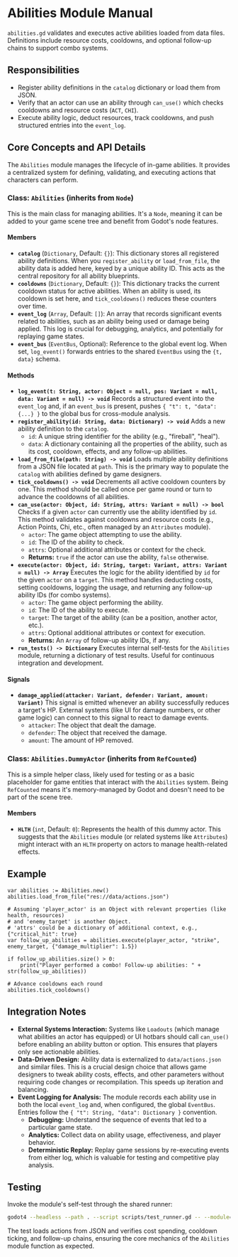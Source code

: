 # Abilities Module Manual

`abilities.gd` validates and executes active abilities loaded from data files. Definitions include resource costs, cooldowns, and optional follow-up chains to support combo systems.

## Responsibilities

- Register ability definitions in the `catalog` dictionary or load them from JSON.
- Verify that an actor can use an ability through `can_use()` which checks cooldowns and resource costs (`ACT`, `CHI`).
- Execute ability logic, deduct resources, track cooldowns, and push structured entries into the `event_log`.

## Core Concepts and API Details

The `Abilities` module manages the lifecycle of in-game abilities. It provides a centralized system for defining, validating, and executing actions that characters can perform.

### Class: `Abilities` (inherits from `Node`)

This is the main class for managing abilities. It's a `Node`, meaning it can be added to your game scene tree and benefit from Godot's node features.

#### Members

*   **`catalog`** (`Dictionary`, Default: `{}`): This dictionary stores all registered ability definitions. When you `register_ability` or `load_from_file`, the ability data is added here, keyed by a unique ability ID. This acts as the central repository for all ability blueprints.
*   **`cooldowns`** (`Dictionary`, Default: `{}`): This dictionary tracks the current cooldown status for active abilities. When an ability is used, its cooldown is set here, and `tick_cooldowns()` reduces these counters over time.
*   **`event_log`** (`Array`, Default: `[]`): An array that records significant events related to abilities, such as an ability being used or damage being applied. This log is crucial for debugging, analytics, and potentially for replaying game states.
*   **`event_bus`** (`EventBus`, Optional): Reference to the global event log. When set, `log_event()` forwards entries to the shared `EventBus` using the `{t, data}` schema.

#### Methods

*   **`log_event(t: String, actor: Object = null, pos: Variant = null, data: Variant = null) -> void`**
    Records a structured event into the `event_log` and, if an `event_bus` is present, pushes `{ "t": t, "data": {...} }` to the global bus for cross-module analysis.
*   **`register_ability(id: String, data: Dictionary) -> void`**
    Adds a new ability definition to the `catalog`.
    *   `id`: A unique string identifier for the ability (e.g., "fireball", "heal").
    *   `data`: A dictionary containing all the properties of the ability, such as its cost, cooldown, effects, and any follow-up abilities.
*   **`load_from_file(path: String) -> void`**
    Loads multiple ability definitions from a JSON file located at `path`. This is the primary way to populate the `catalog` with abilities defined by game designers.
*   **`tick_cooldowns() -> void`**
    Decrements all active cooldown counters by one. This method should be called once per game round or turn to advance the cooldowns of all abilities.
*   **`can_use(actor: Object, id: String, attrs: Variant = null) -> bool`**
    Checks if a given `actor` can currently use the ability identified by `id`. This method validates against cooldowns and resource costs (e.g., Action Points, Chi, etc., often managed by an `Attributes` module).
    *   `actor`: The game object attempting to use the ability.
    *   `id`: The ID of the ability to check.
    *   `attrs`: Optional additional attributes or context for the check.
    *   **Returns:** `true` if the actor can use the ability, `false` otherwise.
*   **`execute(actor: Object, id: String, target: Variant, attrs: Variant = null) -> Array`**
    Executes the logic for the ability identified by `id` for the given `actor` on a `target`. This method handles deducting costs, setting cooldowns, logging the usage, and returning any follow-up ability IDs (for combo systems).
    *   `actor`: The game object performing the ability.
    *   `id`: The ID of the ability to execute.
    *   `target`: The target of the ability (can be a position, another actor, etc.).
    *   `attrs`: Optional additional attributes or context for execution.
    *   **Returns:** An `Array` of follow-up ability IDs, if any.
*   **`run_tests() -> Dictionary`**
    Executes internal self-tests for the `Abilities` module, returning a dictionary of test results. Useful for continuous integration and development.

#### Signals

*   **`damage_applied(attacker: Variant, defender: Variant, amount: Variant)`**
    This signal is emitted whenever an ability successfully reduces a target's HP. External systems (like UI for damage numbers, or other game logic) can connect to this signal to react to damage events.
    *   `attacker`: The object that dealt the damage.
    *   `defender`: The object that received the damage.
    *   `amount`: The amount of HP removed.

### Class: `Abilities.DummyActor` (inherits from `RefCounted`)

This is a simple helper class, likely used for testing or as a basic placeholder for game entities that interact with the `Abilities` system. Being `RefCounted` means it's memory-managed by Godot and doesn't need to be part of the scene tree.

#### Members

*   **`HLTH`** (`int`, Default: `0`): Represents the health of this dummy actor. This suggests that the `Abilities` module (or related systems like `Attributes`) might interact with an `HLTH` property on actors to manage health-related effects.

## Example

```gdscript
var abilities := Abilities.new()
abilities.load_from_file("res://data/actions.json")

# Assuming 'player_actor' is an Object with relevant properties (like health, resources)
# and 'enemy_target' is another Object.
# 'attrs' could be a dictionary of additional context, e.g., {"critical_hit": true}
var follow_up_abilities = abilities.execute(player_actor, "strike", enemy_target, {"damage_multiplier": 1.5})

if follow_up_abilities.size() > 0:
    print("Player performed a combo! Follow-up abilities: " + str(follow_up_abilities))

# Advance cooldowns each round
abilities.tick_cooldowns()
```

## Integration Notes

-   **External Systems Interaction:** Systems like `Loadouts` (which manage what abilities an actor has equipped) or UI hotbars should call `can_use()` before enabling an ability button or option. This ensures that players only see actionable abilities.
-   **Data-Driven Design:** Ability data is externalized to `data/actions.json` and similar files. This is a crucial design choice that allows game designers to tweak ability costs, effects, and other parameters without requiring code changes or recompilation. This speeds up iteration and balancing.
-   **Event Logging for Analysis:** The module records each ability use in both the local `event_log` and, when configured, the global `EventBus`. Entries follow the `{ "t": String, "data": Dictionary }` convention.
    *   **Debugging:** Understand the sequence of events that led to a particular game state.
    *   **Analytics:** Collect data on ability usage, effectiveness, and player behavior.
    *   **Deterministic Replay:** Replay game sessions by re-executing events from either log, which is valuable for testing and competitive play analysis.

## Testing

Invoke the module's self-test through the shared runner:

```bash
godot4 --headless --path . --script scripts/test_runner.gd -- --module=abilities
```

The test loads actions from JSON and verifies cost spending, cooldown ticking, and follow-up chains, ensuring the core mechanics of the `Abilities` module function as expected.
